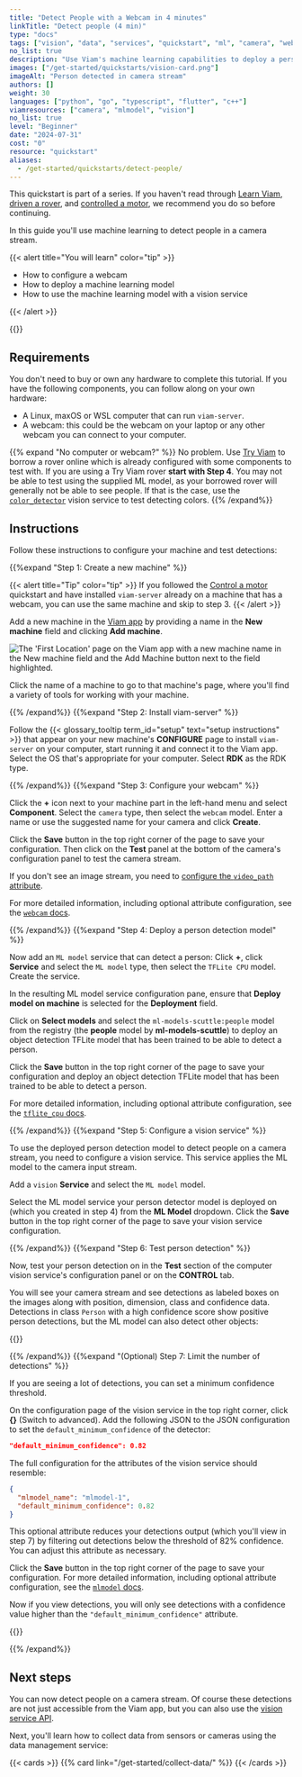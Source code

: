 ```yaml
---
title: "Detect People with a Webcam in 4 minutes"
linkTitle: "Detect people (4 min)"
type: "docs"
tags: ["vision", "data", "services", "quickstart", "ml", "camera", "webcam"]
no_list: true
description: "Use Viam's machine learning capabilities to deploy a person detector ML model to your machine."
images: ["/get-started/quickstarts/vision-card.png"]
imageAlt: "Person detected in camera stream"
authors: []
weight: 30
languages: ["python", "go", "typescript", "flutter", "c++"]
viamresources: ["camera", "mlmodel", "vision"]
no_list: true
level: "Beginner"
date: "2024-07-31"
cost: "0"
resource: "quickstart"
aliases:
  - /get-started/quickstarts/detect-people/
---
```


This quickstart is part of a series.
If you haven't read through [Learn Viam](/get-started/), [driven a rover](/get-started/drive-rover/), and [controlled a motor](/get-started/control-motor/), we recommend you do so before continuing.

In this guide you'll use machine learning to detect people in a camera stream.

{{< alert title="You will learn" color="tip" >}}

- How to configure a webcam
- How to deploy a machine learning model
- How to use the machine learning model with a vision service

{{< /alert >}}

{{<youtube embed_url="https://www.youtube-nocookie.com/embed/-sXdxbBVrso">}}

## Requirements

You don't need to buy or own any hardware to complete this tutorial.
If you have the following components, you can follow along on your own hardware:

- A Linux, maxOS or WSL computer that can run `viam-server`.
- A webcam: this could be the webcam on your laptop or any other webcam you can connect to your computer.

{{% expand "No computer or webcam?" %}}
No problem.
Use [Try Viam](https://app.viam.com/try) to borrow a rover online which is already configured with some components to test with.
If you are using a Try Viam rover **start with Step 4**.
You may not be able to test using the supplied ML model, as your borrowed rover will generally not be able to see people.
If that is the case, use the [`color_detector`](/services/vision/color_detector/) vision service to test detecting colors.
{{% /expand%}}

## Instructions

Follow these instructions to configure your machine and test detections:

{{%expand "Step 1: Create a new machine" %}}

{{< alert title="Tip" color="tip" >}}
If you followed the [Control a motor](/get-started/control-motor/) quickstart and have installed `viam-server` already on a machine that has a webcam, you can use the same machine and skip to step 3.
{{< /alert >}}

Add a new machine in the [Viam app](https://app.viam.com) by providing a name in the **New machine** field and clicking **Add machine**.

![The 'First Location' page on the Viam app with a new machine name in the New machine field and the Add Machine button next to the field highlighted.](/fleet/app-usage/create-machine.png)

Click the name of a machine to go to that machine's page, where you'll find a variety of tools for working with your machine.

{{% /expand%}}
{{%expand "Step 2: Install viam-server" %}}

Follow the {{< glossary_tooltip term_id="setup" text="setup instructions" >}} that appear on your new machine's **CONFIGURE** page to install `viam-server` on your computer, start running it and connect it to the Viam app.
Select the OS that's appropriate for your computer.
Select **RDK** as the RDK type.

{{% /expand%}}
{{%expand "Step 3: Configure your webcam" %}}

Click the **+** icon next to your machine part in the left-hand menu and select **Component**.
Select the `camera` type, then select the `webcam` model.
Enter a name or use the suggested name for your camera and click **Create**.

Click the **Save** button in the top right corner of the page to save your configuration.
Then click on the **Test** panel at the bottom of the camera's configuration panel to test the camera stream.

If you don't see an image stream, you need to [configure the `video_path` attribute](/components/camera/webcam/#using-video_path).

For more detailed information, including optional attribute configuration, see the [`webcam` docs](/components/camera/webcam/).

{{% /expand%}}
{{%expand "Step 4: Deploy a person detection model" %}}

Now add an `ML model` service that can detect a person:
Click **+**, click **Service** and select the `ML model` type, then select the `TFLite CPU` model.
Create the service.

In the resulting ML model service configuration pane, ensure that **Deploy model on machine** is selected for the **Deployment** field.

Click on **Select models** and select the `ml-models-scuttle:people` model from the registry (the **people** model by **ml-models-scuttle**) to deploy an object detection TFLite model that has been trained to be able to detect a person.

Click the **Save** button in the top right corner of the page to save your configuration and deploy an object detection TFLite model that has been trained to be able to detect a person.

For more detailed information, including optional attribute configuration, see the [`tflite_cpu` docs](/services/ml/deploy/tflite_cpu/).

{{% /expand%}}
{{%expand "Step 5: Configure a vision service" %}}

To use the deployed person detection model to detect people on a camera stream, you need to configure a vision service.
This service applies the ML model to the camera input stream.

Add a `vision` **Service** and select the `ML model` model.

Select the ML model service your person detector model is deployed on (which you created in step 4) from the **ML Model** dropdown.
Click the **Save** button in the top right corner of the page to save your vision service configuration.

{{% /expand%}}
{{%expand "Step 6: Test person detection" %}}

Now, test your person detection on in the **Test** section of the computer vision service's configuration panel or on the **CONTROL** tab.

You will see your camera stream and see detections as labeled boxes on the images along with position, dimension, class and confidence data.
Detections in class `Person` with a high confidence score show positive person detections, but the ML model can also detect other objects:

{{<imgproc src="/get-started/quickstarts/vision-card-more-detections.png" resize="x1100" declaredimensions=true alt="Positive person detection on the vision card with a lower default minimum confidence threshold." class="imgzoom">}}

{{% /expand%}}
{{%expand "(Optional) Step 7: Limit the number of detections" %}}

If you are seeing a lot of detections, you can set a minimum confidence threshold.

On the configuration page of the vision service in the top right corner, click **{}** (Switch to advanced).
Add the following JSON to the JSON configuration to set the `default_minimum_confidence` of the detector:

```json
"default_minimum_confidence": 0.82
```

The full configuration for the attributes of the vision service should resemble:

```json {class="line-numbers linkable-line-numbers" data-line="3"}
{
  "mlmodel_name": "mlmodel-1",
  "default_minimum_confidence": 0.82
}
```

This optional attribute reduces your detections output (which you'll view in step 7) by filtering out detections below the threshold of 82% confidence.
You can adjust this attribute as necessary.

Click the **Save** button in the top right corner of the page to save your configuration.
For more detailed information, including optional attribute configuration, see the [`mlmodel` docs](/services/vision/mlmodel/).

Now if you view detections, you will only see detections with a confidence value higher than the `"default_minimum_confidence"` attribute.

{{<imgproc src="/get-started/quickstarts/vision-card.png" resize="x1100" declaredimensions=true alt="Positive person detection on the vision card." >}}

{{% /expand%}}

## Next steps

You can now detect people on a camera stream.
Of course these detections are not just accessible from the Viam app, but you can also use the [vision service API](/services/vision/#api).

Next, you'll learn how to collect data from sensors or cameras using the data management service:

{{< cards >}}
{{% card link="/get-started/collect-data/" %}}
{{< /cards >}}
